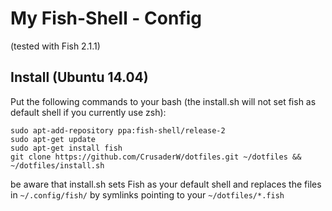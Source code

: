 My Fish-Shell - Config
======================
(tested with Fish 2.1.1)

Install (Ubuntu 14.04)
-------
Put the following commands to your bash (the install.sh will not set fish as default shell if you currently use zsh):

```
sudo apt-add-repository ppa:fish-shell/release-2
sudo apt-get update
sudo apt-get install fish
git clone https://github.com/CrusaderW/dotfiles.git ~/dotfiles && ~/dotfiles/install.sh
```
be aware that install.sh sets Fish as your default shell and replaces the files in ``~/.config/fish/`` by symlinks pointing to your ``~/dotfiles/*.fish``

